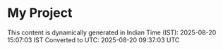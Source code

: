 # My Project

This content is dynamically generated in Indian Time (IST): 2025-08-20 15:07:03 IST
Converted to UTC: 2025-08-20 09:37:03 UTC
